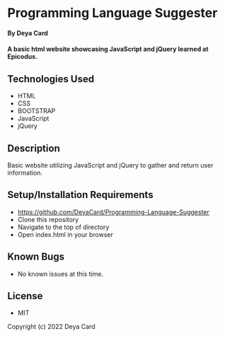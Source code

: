#   Programming Language Suggester

#### By Deya Card

#### A basic html website showcasing JavaScript and jQuery learned at Epicodus.

## Technologies Used

* HTML
* CSS
* BOOTSTRAP
* JavaScript
* jQuery

## Description

Basic website utilizing JavaScript and jQuery to gather and return user information.

## Setup/Installation Requirements

* https://github.com/DeyaCard/Programming-Language-Suggester
* Clone this repository
* Navigate to the top of directory
* Open index.html in your browser



## Known Bugs

* No known issues at this time.


## License
*  MIT

Copyright (c) 2022 Deya Card

